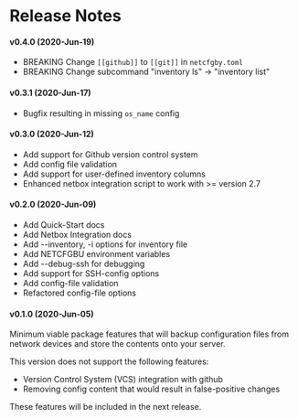 # Release Notes

#### v0.4.0 (2020-Jun-19)
   * BREAKING Change `[[github]]` to `[[git]]` in `netcfgby.toml`
   * BREAKING Change subcommand "inventory ls" -> "inventory list"

#### v0.3.1 (2020-Jun-17)
   * Bugfix resulting in missing `os_name` config
   
#### v0.3.0 (2020-Jun-12)
   * Add support for Github version control system
   * Add config file validation
   * Add support for user-defined inventory columns
   * Enhanced netbox integration script to work with >= version 2.7
   
#### v0.2.0 (2020-Jun-09)
   * Add Quick-Start docs
   * Add Netbox Integration docs
   * Add --inventory, -i options for inventory file
   * Add NETCFGBU environment variables
   * Add --debug-ssh for debugging
   * Add support for SSH-config options
   * Add config-file validation
   * Refactored config-file options

#### v0.1.0 (2020-Jun-05)
Minimum viable package features that will backup configuration files from
network devices and store the contents onto your server.

This version does not support the following features:
   * Version Control System (VCS) integration with github
   * Removing config content that would result in false-positive changes

These features will be included in the next release.